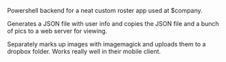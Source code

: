 Powershell backend for a neat custom roster app used at $company.

Generates a JSON file with user info and copies the JSON file and a bunch of pics to a web server for viewing.

Separately marks up images with imagemagick and uploads them to a dropbox folder.  Works really well in their mobile client.
